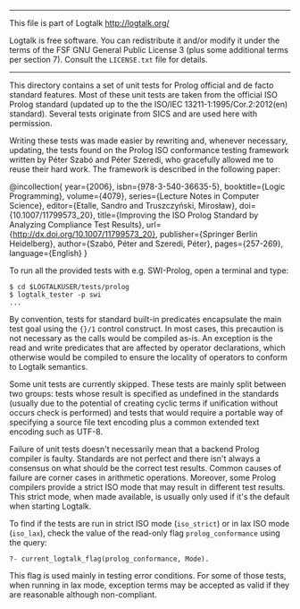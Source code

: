 ________________________________________________________________________

This file is part of Logtalk <http://logtalk.org/>  

Logtalk is free software. You can redistribute it and/or modify it under
the terms of the FSF GNU General Public License 3  (plus some additional
terms per section 7).        Consult the `LICENSE.txt` file for details.
________________________________________________________________________


This directory contains a set of unit tests for Prolog official and de facto
standard features. Most of these unit tests are taken from the official ISO
Prolog standard (updated up to the the ISO/IEC 13211-1:1995/Cor.2:2012(en)
standard). Several tests originate from SICS and are used here with permission.

Writing these tests was made easier by rewriting and, whenever necessary,
updating, the tests found on the Prolog ISO conformance testing framework
written by Péter Szabó and Péter Szeredi, who gracefully allowed me to reuse
their hard work. The framework is described in the following paper:

@incollection{
	year={2006},
	isbn={978-3-540-36635-5},
	booktitle={Logic Programming},
	volume={4079},
	series={Lecture Notes in Computer Science},
	editor={Etalle, Sandro and Truszczyński, Mirosław},
	doi={10.1007/11799573_20},
	title={Improving the ISO Prolog Standard by Analyzing Compliance Test Results},
	url={http://dx.doi.org/10.1007/11799573_20},
	publisher={Springer Berlin Heidelberg},
	author={Szabó, Péter and Szeredi, Péter},
	pages={257-269},
	language={English}
}

To run all the provided tests with e.g. SWI-Prolog, open a terminal and type:

	$ cd $LOGTALKUSER/tests/prolog
	$ logtalk_tester -p swi
	...

By convention, tests for standard built-in predicates encapsulate the main
test goal using the `{}/1` control construct. In most cases, this precaution
is not necessary as the calls would be compiled as-is. An exception is the
read and write predicates that are affected by operator declarations, which
otherwise would be compiled to ensure the locality of operators to conform
to Logtalk semantics.

Some unit tests are currently skipped. These tests are mainly split between
two groups: tests whose result is specified as undefined in the standards
(usually due to the potential of creating cyclic terms if unification without
occurs check is performed) and tests that would require a portable way of
specifying a source file text encoding plus a common extended text encoding
such as UTF-8.

Failure of unit tests doesn't necessarily mean that a backend Prolog compiler
is faulty. Standards are not perfect and there isn't always a consensus on
what should be the correct test results. Common causes of failure are corner
cases in arithmetic operations. Moreover, some Prolog compilers provide a
strict ISO mode that may result in different test results. This strict mode,
when made available, is usually only used if it's the default when starting
Logtalk.

To find if the tests are run in strict ISO mode (`iso_strict`) or in lax ISO
mode (`iso_lax`), check the value of the read-only flag `prolog_conformance`
using the query:

	?- current_logtalk_flag(prolog_conformance, Mode).

This flag is used mainly in testing error conditions. For some of those tests,
when running in lax mode, exception terms may be accepted as valid if they are
reasonable although non-compliant.
